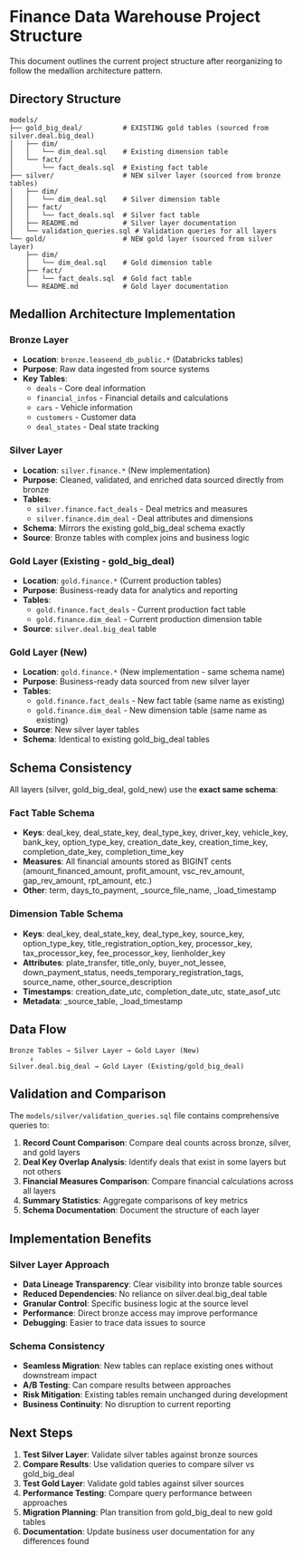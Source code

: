 # Finance Data Warehouse Project Structure

This document outlines the current project structure after reorganizing to follow the medallion architecture pattern.

## Directory Structure

```
models/
├── gold_big_deal/          # EXISTING gold tables (sourced from silver.deal.big_deal)
│   ├── dim/
│   │   └── dim_deal.sql    # Existing dimension table
│   └── fact/
│       └── fact_deals.sql  # Existing fact table
├── silver/                 # NEW silver layer (sourced from bronze tables)
│   ├── dim/
│   │   └── dim_deal.sql    # Silver dimension table
│   ├── fact/
│   │   └── fact_deals.sql  # Silver fact table
│   ├── README.md           # Silver layer documentation
│   └── validation_queries.sql # Validation queries for all layers
└── gold/                   # NEW gold layer (sourced from silver layer)
    ├── dim/
    │   └── dim_deal.sql    # Gold dimension table
    ├── fact/
    │   └── fact_deals.sql  # Gold fact table
    └── README.md           # Gold layer documentation
```

## Medallion Architecture Implementation

### Bronze Layer
- **Location**: `bronze.leaseend_db_public.*` (Databricks tables)
- **Purpose**: Raw data ingested from source systems
- **Key Tables**: 
  - `deals` - Core deal information
  - `financial_infos` - Financial details and calculations
  - `cars` - Vehicle information
  - `customers` - Customer data
  - `deal_states` - Deal state tracking

### Silver Layer
- **Location**: `silver.finance.*` (New implementation)
- **Purpose**: Cleaned, validated, and enriched data sourced directly from bronze
- **Tables**:
  - `silver.finance.fact_deals` - Deal metrics and measures
  - `silver.finance.dim_deal` - Deal attributes and dimensions
- **Schema**: Mirrors the existing gold_big_deal schema exactly
- **Source**: Bronze tables with complex joins and business logic

### Gold Layer (Existing - gold_big_deal)
- **Location**: `gold.finance.*` (Current production tables)
- **Purpose**: Business-ready data for analytics and reporting
- **Tables**:
  - `gold.finance.fact_deals` - Current production fact table
  - `gold.finance.dim_deal` - Current production dimension table
- **Source**: `silver.deal.big_deal` table

### Gold Layer (New)
- **Location**: `gold.finance.*` (New implementation - same schema name)
- **Purpose**: Business-ready data sourced from new silver layer
- **Tables**:
  - `gold.finance.fact_deals` - New fact table (same name as existing)
  - `gold.finance.dim_deal` - New dimension table (same name as existing)
- **Source**: New silver layer tables
- **Schema**: Identical to existing gold_big_deal tables

## Schema Consistency

All layers (silver, gold_big_deal, gold_new) use the **exact same schema**:

### Fact Table Schema
- **Keys**: deal_key, deal_state_key, deal_type_key, driver_key, vehicle_key, bank_key, option_type_key, creation_date_key, creation_time_key, completion_date_key, completion_time_key
- **Measures**: All financial amounts stored as BIGINT cents (amount_financed_amount, profit_amount, vsc_rev_amount, gap_rev_amount, rpt_amount, etc.)
- **Other**: term, days_to_payment, _source_file_name, _load_timestamp

### Dimension Table Schema
- **Keys**: deal_key, deal_state_key, deal_type_key, source_key, option_type_key, title_registration_option_key, processor_key, tax_processor_key, fee_processor_key, lienholder_key
- **Attributes**: plate_transfer, title_only, buyer_not_lessee, down_payment_status, needs_temporary_registration_tags, source_name, other_source_description
- **Timestamps**: creation_date_utc, completion_date_utc, state_asof_utc
- **Metadata**: _source_table, _load_timestamp

## Data Flow

```
Bronze Tables → Silver Layer → Gold Layer (New)
     ↓
Silver.deal.big_deal → Gold Layer (Existing/gold_big_deal)
```

## Validation and Comparison

The `models/silver/validation_queries.sql` file contains comprehensive queries to:

1. **Record Count Comparison**: Compare deal counts across bronze, silver, and gold layers
2. **Deal Key Overlap Analysis**: Identify deals that exist in some layers but not others
3. **Financial Measures Comparison**: Compare financial calculations across all layers
4. **Summary Statistics**: Aggregate comparisons of key metrics
5. **Schema Documentation**: Document the structure of each layer

## Implementation Benefits

### Silver Layer Approach
- **Data Lineage Transparency**: Clear visibility into bronze table sources
- **Reduced Dependencies**: No reliance on silver.deal.big_deal table
- **Granular Control**: Specific business logic at the source level
- **Performance**: Direct bronze access may improve performance
- **Debugging**: Easier to trace data issues to source

### Schema Consistency
- **Seamless Migration**: New tables can replace existing ones without downstream impact
- **A/B Testing**: Can compare results between approaches
- **Risk Mitigation**: Existing tables remain unchanged during development
- **Business Continuity**: No disruption to current reporting

## Next Steps

1. **Test Silver Layer**: Validate silver tables against bronze sources
2. **Compare Results**: Use validation queries to compare silver vs gold_big_deal
3. **Test Gold Layer**: Validate gold tables against silver sources
4. **Performance Testing**: Compare query performance between approaches
5. **Migration Planning**: Plan transition from gold_big_deal to new gold tables
6. **Documentation**: Update business user documentation for any differences found 